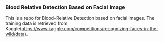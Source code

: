 ### Blood Relative Detection Based on Facial Image

This is a repo for Blood-Relative Detection based on facial images.
The training data is retrieved from Kaggle(https://www.kaggle.com/competitions/recognizing-faces-in-the-wild/data).